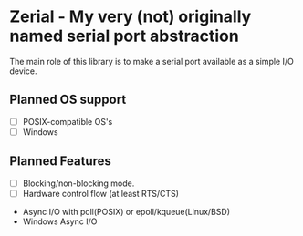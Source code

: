 # Zerial - My very (not) originally named serial port abstraction

The main role of this library is to make a serial port available as a simple I/O
device.

## Planned OS support

- [ ] POSIX-compatible OS's
- [ ] Windows

## Planned Features

- [ ] Blocking/non-blocking mode.
- [ ] Hardware control flow (at least RTS/CTS)
- Async I/O with poll(POSIX) or epoll/kqueue(Linux/BSD)
- Windows Async I/O
